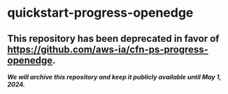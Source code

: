 # quickstart-progress-openedge 
## This repository has been deprecated in favor of https://github.com/aws-ia/cfn-ps-progress-openedge. 
***We will archive this repository and keep it publicly available until May 1, 2024.***
